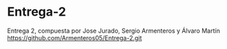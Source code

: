 # Entrega-2
Entrega 2, compuesta por Jose Jurado, Sergio Armenteros y Álvaro Martín
https://github.com/Armenteros05/Entrega-2.git